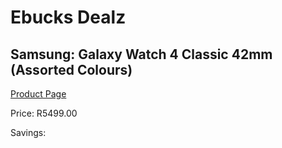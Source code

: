 
# Ebucks Dealz
## Samsung: Galaxy Watch 4 Classic 42mm (Assorted Colours)
[Product Page](https://www.ebucks.com/web/shop/productSelected.do?prodId=1225445851&catId=842825135)

Price: R5499.00

Savings: 


	